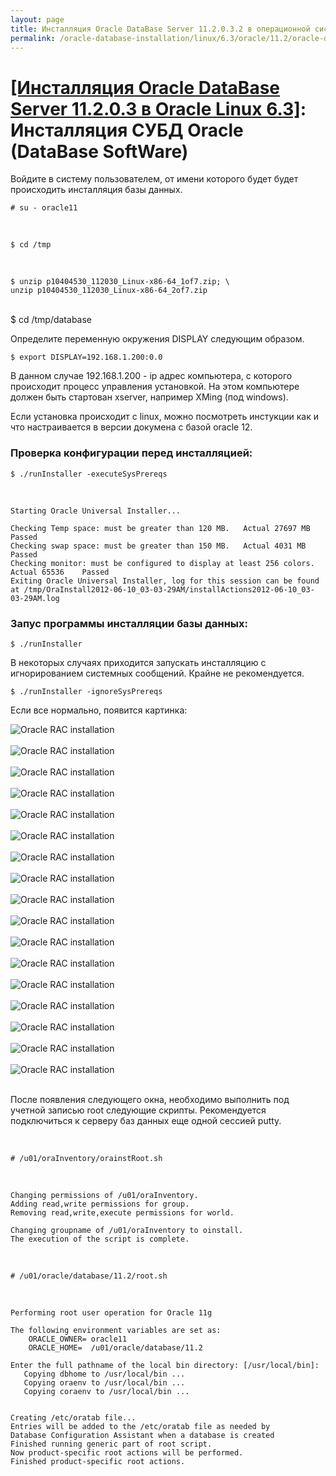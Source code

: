 ```yaml
---
layout: page
title: Инсталляция Oracle DataBase Server 11.2.0.3.2 в операционной системе Oracle Linux 6.3 x86_64
permalink: /oracle-database-installation/linux/6.3/oracle/11.2/oracle-database-software-installation/
---
```


# <a href="/oracle-database-installation/linux/6.3/oracle/11.2/">[Инсталляция Oracle DataBase Server 11.2.0.3 в Oracle Linux 6.3]</a>: Инсталляция СУБД Oracle (DataBase SoftWare)


Войдите в систему пользователем, от имени которого будет будет происходить инсталляция базы данных.

	# su - oracle11

<br/>

	$ cd /tmp

<br/>

	$ unzip p10404530_112030_Linux-x86-64_1of7.zip; \
	unzip p10404530_112030_Linux-x86-64_2of7.zip

<br/>
		$ cd /tmp/database

Определите переменную окружения DISPLAY следующим образом.

	$ export DISPLAY=192.168.1.200:0.0

В данном случае 192.168.1.200 - ip адрес компьютера, с которого происходит процесс управления установкой. На этом компьютере должен быть стартован xserver, например XMing (под windows).


Если установка происходит с linux, можно посмотреть инстукции как и что настраивается в версии докумена с базой oracle 12.

### Проверка конфигурации перед инсталляцией:

	$ ./runInstaller -executeSysPrereqs


<br/>

	Starting Oracle Universal Installer...

	Checking Temp space: must be greater than 120 MB.   Actual 27697 MB    Passed
	Checking swap space: must be greater than 150 MB.   Actual 4031 MB    Passed
	Checking monitor: must be configured to display at least 256 colors.    Actual 65536    Passed
	Exiting Oracle Universal Installer, log for this session can be found at /tmp/OraInstall2012-06-10_03-03-29AM/installActions2012-06-10_03-03-29AM.log



### Запус программы инсталляции базы данных:

	$ ./runInstaller

В некоторых случаях приходится запускать инсталляцию с игнорированием системных сообщений. Крайне не рекомендуется.

	$ ./runInstaller -ignoreSysPrereqs


Если все нормально, появится картинка:  



<img src="http://img.oradba.net/img/oracle/database/simple/11.2/oracle11_database_software_installation_01.PNG" border="0" alt="Oracle RAC installation"><br/><br/>
<img src="http://img.oradba.net/img/oracle/database/simple/11.2/oracle11_database_software_installation_02.PNG" border="0" alt="Oracle RAC installation"><br/><br/>
<img src="http://img.oradba.net/img/oracle/database/simple/11.2/oracle11_database_software_installation_03.PNG" border="0" alt="Oracle RAC installation"><br/><br/>
<img src="http://img.oradba.net/img/oracle/database/simple/11.2/oracle11_database_software_installation_04.PNG" border="0" alt="Oracle RAC installation"><br/><br/>
<img src="http://img.oradba.net/img/oracle/database/simple/11.2/oracle11_database_software_installation_05.PNG" border="0" alt="Oracle RAC installation"><br/><br/>
<img src="http://img.oradba.net/img/oracle/database/simple/11.2/oracle11_database_software_installation_06.PNG" border="0" alt="Oracle RAC installation"><br/><br/>
<img src="http://img.oradba.net/img/oracle/database/simple/11.2/oracle11_database_software_installation_07.PNG" border="0" alt="Oracle RAC installation"><br/><br/>
<img src="http://img.oradba.net/img/oracle/database/simple/11.2/oracle11_database_software_installation_08.PNG" border="0" alt="Oracle RAC installation"><br/><br/>
<img src="http://img.oradba.net/img/oracle/database/simple/11.2/oracle11_database_software_installation_09.PNG" border="0" alt="Oracle RAC installation"><br/><br/>
<img src="http://img.oradba.net/img/oracle/database/simple/11.2/oracle11_database_software_installation_10.PNG" border="0" alt="Oracle RAC installation"><br/><br/>
<img src="http://img.oradba.net/img/oracle/database/simple/11.2/oracle11_database_software_installation_11.PNG" border="0" alt="Oracle RAC installation"><br/><br/>
<img src="http://img.oradba.net/img/oracle/database/simple/11.2/oracle11_database_software_installation_12.PNG" border="0" alt="Oracle RAC installation"><br/><br/>
<img src="http://img.oradba.net/img/oracle/database/simple/11.2/oracle11_database_software_installation_13.PNG" border="0" alt="Oracle RAC installation"><br/><br/>
<img src="http://img.oradba.net/img/oracle/database/simple/11.2/oracle11_database_software_installation_14.PNG" border="0" alt="Oracle RAC installation"><br/><br/>
<img src="http://img.oradba.net/img/oracle/database/simple/11.2/oracle11_database_software_installation_15.PNG" border="0" alt="Oracle RAC installation"><br/><br/>
<img src="http://img.oradba.net/img/oracle/database/simple/11.2/oracle11_database_software_installation_16.PNG" border="0" alt="Oracle RAC installation"><br/><br/>
<img src="http://img.oradba.net/img/oracle/database/simple/11.2/oracle11_database_software_installation_17.PNG" border="0" alt="Oracle RAC installation"><br/><br/>



После появления следующего окна, необходимо выполнить под учетной записью root следующие скрипты. Рекомендуется подключиться к серверу баз данных еще одной сессией putty.

<br/>


	# /u01/oraInventory/orainstRoot.sh



<br/>


	Changing permissions of /u01/oraInventory.
	Adding read,write permissions for group.
	Removing read,write,execute permissions for world.

	Changing groupname of /u01/oraInventory to oinstall.
	The execution of the script is complete.


<br/>


	# /u01/oracle/database/11.2/root.sh


<br/>

	Performing root user operation for Oracle 11g

	The following environment variables are set as:
	    ORACLE_OWNER= oracle11
	    ORACLE_HOME=  /u01/oracle/database/11.2

	Enter the full pathname of the local bin directory: [/usr/local/bin]:
	   Copying dbhome to /usr/local/bin ...
	   Copying oraenv to /usr/local/bin ...
	   Copying coraenv to /usr/local/bin ...


	Creating /etc/oratab file...
	Entries will be added to the /etc/oratab file as needed by
	Database Configuration Assistant when a database is created
	Finished running generic part of root script.
	Now product-specific root actions will be performed.
	Finished product-specific root actions.
